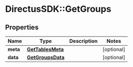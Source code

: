 # DirectusSDK::GetGroups

## Properties
Name | Type | Description | Notes
------------ | ------------- | ------------- | -------------
**meta** | [**GetTablesMeta**](GetTablesMeta.md) |  | [optional] 
**data** | [**GetGroupsData**](GetGroupsData.md) |  | [optional] 


